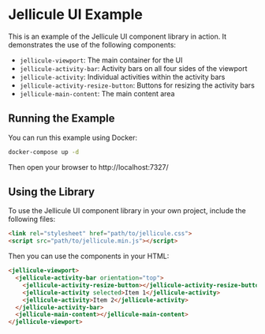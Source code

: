 # Jellicule UI Example

This is an example of the Jellicule UI component library in action. It demonstrates the use of the following components:

- `jellicule-viewport`: The main container for the UI
- `jellicule-activity-bar`: Activity bars on all four sides of the viewport
- `jellicule-activity`: Individual activities within the activity bars
- `jellicule-activity-resize-button`: Buttons for resizing the activity bars
- `jellicule-main-content`: The main content area

## Running the Example

You can run this example using Docker:

```bash
docker-compose up -d
```

Then open your browser to http://localhost:7327/

## Using the Library

To use the Jellicule UI component library in your own project, include the following files:

```html
<link rel="stylesheet" href="path/to/jellicule.css">
<script src="path/to/jellicule.min.js"></script>
```

Then you can use the components in your HTML:

```html
<jellicule-viewport>
  <jellicule-activity-bar orientation="top">
    <jellicule-activity-resize-button></jellicule-activity-resize-button>
    <jellicule-activity selected>Item 1</jellicule-activity>
    <jellicule-activity>Item 2</jellicule-activity>
  </jellicule-activity-bar>
  <jellicule-main-content></jellicule-main-content>
</jellicule-viewport>
```
